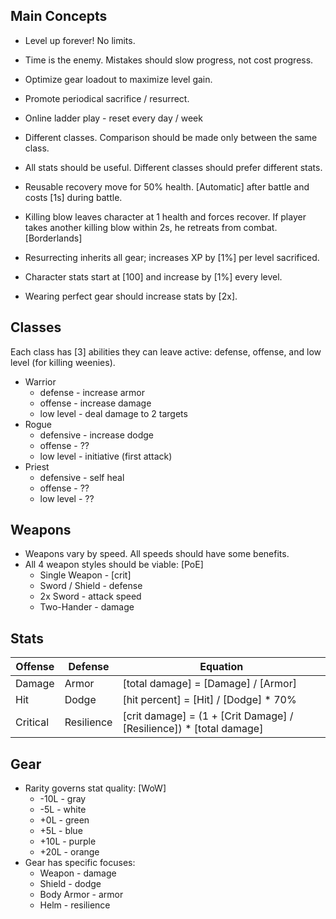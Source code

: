 ## Main Concepts

* Level up forever! No limits.
* Time is the enemy. Mistakes should slow progress, not cost progress.
* Optimize gear loadout to maximize level gain.
* Promote periodical sacrifice / resurrect.
* Online ladder play - reset every day / week
* Different classes.  Comparison should be made only between the same class.
* All stats should be useful. Different classes should prefer different stats.

* Reusable recovery move for 50% health. [Automatic] after battle and costs [1s] during battle.
* Killing blow leaves character at 1 health and forces recover. If player takes another killing blow within 2s, he retreats from combat. [Borderlands]
* Resurrecting inherits all gear; increases XP by [1%] per level sacrificed.
* Character stats start at [100] and increase by [1%] every level.
* Wearing perfect gear should increase stats by [2x].

## Classes

Each class has [3] abilities they can leave active: defense, offense, and low level (for killing weenies).

* Warrior
  * defense - increase armor
  * offense - increase damage
  * low level - deal damage to 2 targets
* Rogue
  * defensive - increase dodge
  * offense - ??
  * low level - initiative (first attack)
* Priest
  * defensive - self heal
  * offense - ??
  * low level - ??

## Weapons

* Weapons vary by speed.  All speeds should have some benefits.
* All 4 weapon styles should be viable: [PoE]
  * Single Weapon - [crit]
  * Sword / Shield - defense
  * 2x Sword - attack speed
  * Two-Hander - damage

## Stats

Offense  | Defense    | Equation
-------- | ---------- | --------
Damage   | Armor      | [total damage] = [Damage] / [Armor]
Hit      | Dodge      | [hit percent] = [Hit] / [Dodge] * 70%
Critical | Resilience | [crit damage] = (1 + [Crit Damage] / [Resilience]) * [total damage]

## Gear

* Rarity governs stat quality: [WoW]
  *  -10L - gray
  *  -5L - white
  *  +0L - green
  *  +5L - blue
  * +10L - purple
  * +20L - orange
* Gear has specific focuses:
  * Weapon - damage
  * Shield - dodge
  * Body Armor - armor
  * Helm - resilience
